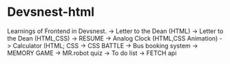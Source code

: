 # Devsnest-html
 Learnings of Frontend in Devsnest.
 -> Letter to the Dean (HTML)
 -> Letter to the Dean (HTML,CSS)
 -> RESUME
 -> Analog Clock (HTML,CSS Animation)
 -> Calculator (HTML; CSS
 -> CSS BATTLE
 -> Bus booking system
 -> MEMORY GAME
 -> MR.robot quiz
 -> To do list
 -> FETCH api